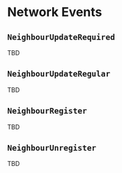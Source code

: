 # Network Events

## `NeighbourUpdateRequired`

TBD

## `NeighbourUpdateRegular`

TBD


## `NeighbourRegister`

TBD

## `NeighbourUnregister`

TBD
